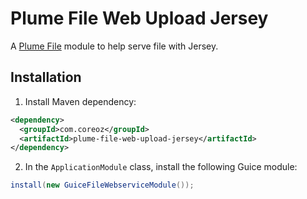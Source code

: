 Plume File Web Upload Jersey
==============================

A [Plume File](../) module to help serve file with Jersey.

Installation
------------

1. Install Maven dependency:
```xml
<dependency>
  <groupId>com.coreoz</groupId>
  <artifactId>plume-file-web-upload-jersey</artifactId>
</dependency>
```
2. In the `ApplicationModule` class, install the following Guice module:
```java
install(new GuiceFileWebserviceModule());
```
